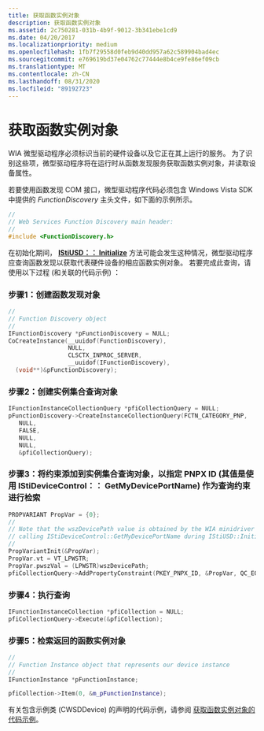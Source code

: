 ```yaml
---
title: 获取函数实例对象
description: 获取函数实例对象
ms.assetid: 2c750281-031b-4b9f-9012-3b341ebe1cd9
ms.date: 04/20/2017
ms.localizationpriority: medium
ms.openlocfilehash: 1fb7f29558d0feb9d40dd957a62c589904bad4ec
ms.sourcegitcommit: e769619bd37e04762c77444e8b4ce9fe86ef09cb
ms.translationtype: MT
ms.contentlocale: zh-CN
ms.lasthandoff: 08/31/2020
ms.locfileid: "89192723"
---
```

# <a name="obtaining-a-function-instance-object"></a>获取函数实例对象


WIA 微型驱动程序必须标识当前的硬件设备以及它正在其上运行的服务。 为了识别这些项，微型驱动程序将在运行时从函数发现服务获取函数实例对象，并读取设备属性。

若要使用函数发现 COM 接口，微型驱动程序代码必须包含 Windows Vista SDK 中提供的 *FunctionDiscovery* 主头文件，如下面的示例所示。

```cpp
//
// Web Services Function Discovery main header:
//
#include <FunctionDiscovery.h>
```

在初始化期间， [**IStiUSD：： Initialize**](/windows-hardware/drivers/ddi/stiusd/nf-stiusd-istiusd-initialize) 方法可能会发生这种情况，微型驱动程序应查询函数发现以获取代表硬件设备的相应函数实例对象。 若要完成此查询，请使用以下过程 (和关联的代码示例) ：

### <a name="step-1-create-the-function-discovery-object"></a>步骤1：创建函数发现对象

```cpp
//
// Function Discovery object
//
IFunctionDiscovery *pFunctionDiscovery = NULL;
CoCreateInstance(__uuidof(FunctionDiscovery),
                 NULL,
                 CLSCTX_INPROC_SERVER,
                 __uuidof(IFunctionDiscovery),
  (void**)&pFunctionDiscovery);
```

### <a name="step-2-create-an-instance-collection-query-object"></a>步骤2：创建实例集合查询对象

```cpp
IFunctionInstanceCollectionQuery *pfiCollectionQuery = NULL;
pFunctionDiscovery->CreateInstanceCollectionQuery(FCTN_CATEGORY_PNP,
   NULL,
   FALSE,
   NULL,
   NULL,
   &pfiCollectionQuery);
```

### <a name="step-3-add-a-constraint-to-the-instance-collection-query-object-to-specify-the-pnpx-id-its-value-is-retrieved-with-istidevicecontrolgetmydeviceportname-as-the-query-constraint"></a><a href="" id="step-3--add-a-constraint-to-the-instance-collection-query-object-to-sp"></a>步骤3：将约束添加到实例集合查询对象，以指定 PNPX ID (其值是使用 IStiDeviceControl：： GetMyDevicePortName) 作为查询约束进行检索

```cpp
PROPVARIANT PropVar = {0};
//
// Note that the wszDevicePath value is obtained by the WIA minidriver 
// calling IStiDeviceControl::GetMyDevicePortName during IStiUSD::Initialize
//
PropVariantInit(&PropVar);
PropVar.vt = VT_LPWSTR;
PropVar.pwszVal = (LPWSTR)wszDevicePath; 
pfiCollectionQuery->AddPropertyConstraint(PKEY_PNPX_ID, &PropVar, QC_EQUALS);
```

### <a name="step-4-execute-the-query"></a>步骤4：执行查询

```cpp
IFunctionInstanceCollection *pfiCollection = NULL;
pfiCollectionQuery->Execute(&pfiCollection);
```

### <a name="step-5-retrieve-the-function-instance-object-that-is-returned"></a>步骤5：检索返回的函数实例对象

```cpp
//
// Function Instance object that represents our device instance
//
IFunctionInstance *pFunctionInstance;

pfiCollection->Item(0, &m_pFunctionInstance);
```

有关包含示例类 (CWSDDevice) 的声明的代码示例，请参阅 [获取函数实例对象的代码示例](code-example-for-obtaining-a-function-instance-object.md)。

 

